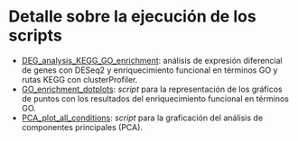 # Detalle sobre la ejecución de los scripts

* [DEG_analysis_KEGG_GO_enrichment](https://github.com/er-biotecazu/TFG/blob/main/transcriptomic_analyses/R_scripts/DEG_analysis_KEGG_GO_enrichment_example.Rmd): análisis de expresión diferencial de genes con DESeq2 y enriquecimiento funcional en términos GO y rutas KEGG con clusterProfiler.
* [GO_enrichment_dotplots](https://github.com/er-biotecazu/TFG/blob/main/transcriptomic_analyses/R_scripts/GO_enrichment_dotplots.Rmd): *script* para la representación de los gráficos de puntos con los resultados del enriquecimiento funcional en términos GO.
* [PCA_plot_all_conditions](https://github.com/er-biotecazu/TFG/blob/main/transcriptomic_analyses/R_scripts/PCA_plot_all_conditions): *script* para la graficación del análisis de componentes principales (PCA). 

